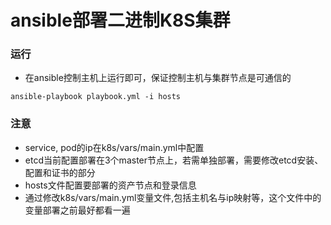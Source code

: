 # ansible部署二进制K8S集群



### 运行

* 在ansible控制主机上运行即可，保证控制主机与集群节点是可通信的

```shell
ansible-playbook playbook.yml -i hosts
```

### 注意
* service, pod的ip在k8s/vars/main.yml中配置
* etcd当前配置部署在3个master节点上，若需单独部署，需要修改etcd安装、配置和证书的部分
* hosts文件配置要部署的资产节点和登录信息
* 通过修改k8s/vars/main.yml变量文件,包括主机名与ip映射等，这个文件中的变量部署之前最好都看一遍

